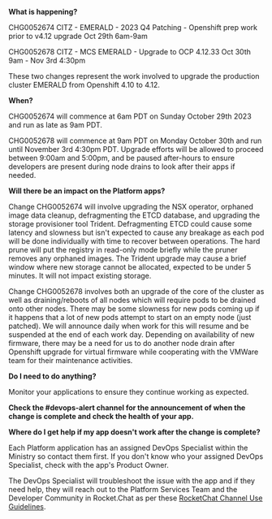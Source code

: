 **What is happening?**

CHG0052674 CITZ - EMERALD - 2023 Q4 Patching - Openshift prep work prior to v4.12 upgrade Oct 29th 6am-9am

CHG0052678 CITZ - MCS EMERALD - Upgrade to OCP 4.12.33 Oct 30th 9am - Nov 3rd 4:30pm

These two changes represent the work involved to upgrade the production cluster EMERALD from Openshift 4.10 to 4.12.

**When?**

CHG0052674 will commence at 6am PDT on Sunday October 29th 2023 and run as late as 9am PDT.

CHG0052678 will commence at 9am PDT on Monday October 30th and run until November 3rd 4:30pm PDT. Upgrade efforts will be allowed to proceed between 9:00am and 5:00pm, and be paused after-hours to ensure developers are present during node drains to look after their apps if needed.

**Will there be an impact on the Platform apps?**

Change CHG0052674 will involve upgrading the NSX operator, orphaned image data cleanup, defragmenting the ETCD database, and upgrading the storage provisioner tool Trident. Defragmenting ETCD could cause some latency and slowness but isn't expected to cause any breakage as each pod will be done individually with time to recover between operations. The hard prune will put the registry in read-only mode briefly while the pruner removes any orphaned images. The Trident upgrade may cause a brief window where new storage cannot be allocated, expected to be under 5 minutes. It will not impact existing storage.

Change CHG0052678 involves both an upgrade of the core of the cluster as well as draining/reboots of all nodes which will require pods to be drained onto other nodes. There may be some slowness for new pods coming up if it happens that a lot of new pods attempt to start on an empty node (just patched). We will announce daily when work for this will resume and be suspended at the end of each work day. Depending on availability of new firmware, there may be a need for us to do another node drain after Openshift upgrade for virtual firmware while cooperating with the VMWare team for their maintenance activities.

**Do I need to do anything?**

Monitor your applications to ensure they continue working as expected.

**Check the #devops-alert channel for the announcement of when the change is complete and check the health of your app.**

**Where do I get help if my app doesn't work after the change is complete?**

Each Platform application has an assigned DevOps Specialist within the Ministry so contact them first. If you don't know who your assigned DevOps Specialist, check with the app's Product Owner.

The DevOps Specialist will troubleshoot the issue with the app and if they need help, they will reach out to the Platform Services Team and the Developer Community in Rocket.Chat as per these [RocketChat Channel Use Guidelines](
https://developer.gov.bc.ca/Getting-human-support-for-issues-not-covered-by-devops-requests).

